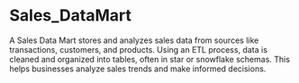# Sales_DataMart
 A Sales Data Mart stores and analyzes sales data from sources like transactions, customers, and products. Using an ETL process, data is cleaned and organized into tables, often in star or snowflake schemas. This helps businesses analyze sales trends and make informed decisions.
